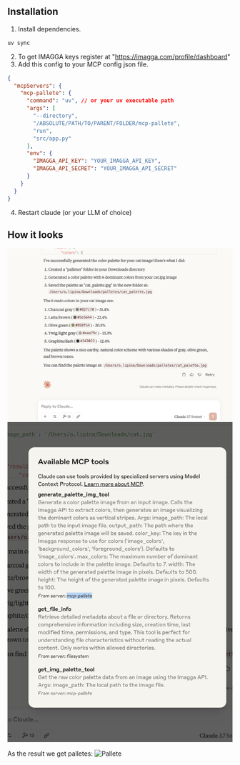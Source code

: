 

## Installation
1. Install dependencies.
```bash
uv sync
```
2. To get IMAGGA keys register at "https://imagga.com/profile/dashboard"
3. Add this config to your MCP config json file.
```json
{
  "mcpServers": {
    "mcp-pallete": {
      "command": "uv", // or your uv executable path
      "args": [
        "--directory",
        "/ABSOLUTE/PATH/TO/PARENT/FOLDER/mcp-pallete",
        "run",
        "src/app.py"
      ],
      "env": {
        "IMAGGA_API_KEY": "YOUR_IMAGGA_API_KEY",
        "IMAGGA_API_SECRET": "YOUR_IMAGGA_API_SECRET"
      }
    }
  }
}
```
4. Restart claude (or your LLM of choice)

## How it looks
![Claude using my tools](./mcp1.png)
![Tools in claude toolkit](./mcp2.png)

As the result we get palletes:
![Pallete](./cat_pallete.jpg)




